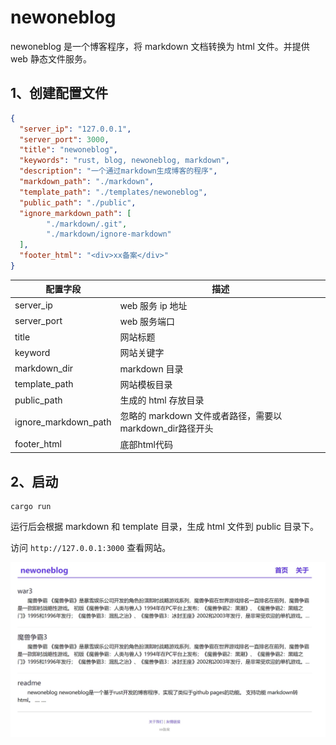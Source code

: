 # newoneblog

newoneblog 是一个博客程序，将 markdown 文档转换为 html 文件。并提供 web 静态文件服务。

## 1、创建配置文件

```json
{
  "server_ip": "127.0.0.1",
  "server_port": 3000,
  "title": "newoneblog",
  "keywords": "rust, blog, newoneblog, markdown",
  "description": "一个通过markdown生成博客的程序",
  "markdown_path": "./markdown",
  "template_path": "./templates/newoneblog",
  "public_path": "./public",
  "ignore_markdown_path": [
        "./markdown/.git",
        "./markdown/ignore-markdown"
  ],
  "footer_html": "<div>xx备案</div>"
}
```

| 配置字段             | 描述                                                     |
| -------------------- | -------------------------------------------------------- |
| server_ip            | web 服务 ip 地址                                         |
| server_port          | web 服务端口                                             |
| title                | 网站标题                                                 |
| keyword              | 网站关键字                                               |
| markdown_dir         | markdown 目录                                            |
| template_path        | 网站模板目录                                             |
| public_path          | 生成的 html 存放目录                                     |
| ignore_markdown_path | 忽略的 markdown 文件或者路径，需要以markdown_dir路径开头 |
| footer_html          | 底部html代码                                             |

## 2、启动

```shell
cargo run
```

运行后会根据 markdown 和 template 目录，生成 html 文件到 public 目录下。

访问 `http://127.0.0.1:3000` 查看网站。

![网站图片](website.png)
